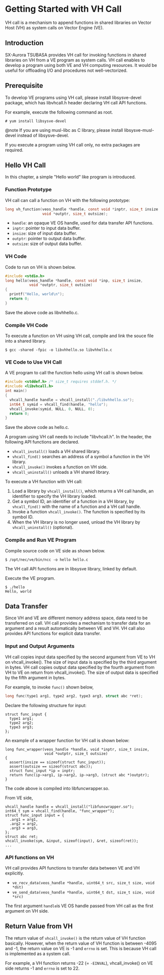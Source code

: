 # Getting Started with VH Call
VH call is a mechanism to append functions in shared libraries on Vector Host
(VH) as system calls on Vector Engine (VE).

## Introduction
SX-Aurora TSUBASA provides VH call for invoking functions in shared libraries
on VH from a VE program as system calls.
VH call enables to develop a program using both VE and VH computing resources.
It would be useful for offloading I/O and procedures not well-vectorized.

## Prerequisite
To develop VE programs using VH call, please install libsysve-devel package,
which has libvhcall.h header declaring VH call API functions.

For example, execute the following command as root.
~~~
# yum install libsysve-devel
~~~
@note If you are using musl-libc as C library, please install libsysve-musl-devel instead of libsysve-devel.

If you execute a program using VH call only, no extra packages are required.

## Hello VH Call
In this chapter, a simple "Hello world" like program is introduced.

### Function Prototype
VH call can call a function on VH with the following prototype:
~~~c
long vh_function(veos_handle *handle, const void *inptr, size_t insize,
                 void *outptr, size_t outsize);
~~~
 - `handle`: an opaque VE OS handle, used for data transfer API functions.
 - `inptr`: pointer to input data buffer.
 - `insize`: size of input data buffer.
 - `outptr`: pointer to output data buffer.
 - `outsize`: size of output data buffer.

### VH Code
Code to run on VH is shown below.

~~~c
#include <stdio.h>
long hello(veos_handle *handle, const void *inp, size_t insize,
           void *outptr, size_t outsize)
{
  printf("Hello, world\n");
  return 0;
}
~~~

Save the above code as libvhhello.c.

### Compile VH Code
To execute a function on VH using VH call, compile and link the souce file
into a shared library.

~~~
$ gcc -shared -fpic -o libvhhello.so libvhhello.c
~~~

### VE Code to Use VH Call
A VE program to call the function hello using VH call is shown below.

~~~c
#include <stddef.h> /* size_t requires stddef.h. */
#include <libvhcall.h>
int main()
{
  vhcall_handle handle = vhcall_install("./libvhhello.so");
  int64_t symid = vhcall_find(handle, "hello");
  vhcall_invoke(symid, NULL, 0, NULL, 0);
  return 0;
}
~~~

Save the above code as hello.c.

A program using VH call needs to include "libvhcall.h".
In the header, the following API functions are declared.
- `vhcall_install()` loads a VH shared library.
- `vhcall_find()` searches an address of a symbol a function in the VH library.
- `vhcall_invoke()` invokes a function on VH side.
- `vhcall_uninstall()` unloads a VH shared library.

To execute a VH function with VH call:
1. Load a library by `vhcall_install()`, which returns a VH call handle,
 an identifier to specify the VH library loaded.
2. Get a symbol ID, an identifier of a function in a VH library,
 by `vhcall_find()` with the name of a function and a VH call handle.
3. Invoke a function `vhcall_invoke()`. The function is specified by its
 symbol ID.
4. When the VH library is no longer used, unload the VH library by
 `vhcall_uninstall()` (optional).

### Compile and Run VE Program
Compile source code on VE side as shown below.

~~~
$ /opt/nec/ve/bin/ncc -o hello hello.c
~~~

The VH call API functions are in libsysve library, linked by default.

Execute the VE program.

~~~
$ ./hello
Hello, world
~~~

## Data Transfer
Since VH and VE are different memory address space,
data need to be transferred on call.
VH call provides a mechanism to transfer data for an argument and a result
automatically between VE and VH.
VH call also provides API functions for explicit data transfer.

### Input and Output Arguments
VH call copies input data specified by the second argument from VE to VH on
vhcall_invoke(). The size of input data is specified by the third argument
in bytes.
VH call copies output data specified by the fourth argument from VH to VE on
return from vhcall_invoke(). The size of output data is specified by the
fifth argument in bytes.

For example, to invoke `func()` shown below,
~~~c
long func(type1 arg1, type2 arg2, type3 arg3, struct abc *ret);
~~~

Declare the following structure for input:
~~~
struct func_input {
  type1 arg1;
  type2 arg2;
  type3 arg3;
};
~~~

An example of a wrapper function for VH call is shown below:

~~~
long func_wrapper(veos_handle *handle, void *inptr, size_t insize,
                  void *outptr, size_t outsize)
{
  assert(insize == sizeof(struct func_input));
  assert(outsize == sizeof(struct abc));
  struct func_input *ip = inptr;
  return func(ip->arg1, ip->arg2, ip->arg3, (struct abc *)outptr);
}
~~~

The code above is compiled into libfuncwrapper.so.

From VE side,
~~~
vhcall_handle handle = vhcall_install("libfuncwrapper.so");
int64_t sym = vhcall_find(handle, "func_wrapper");
struct func_input input = {
  .arg1 = arg1,
  .arg2 = arg2,
  .arg3 = arg3,
};
struct abc ret;
vhcall_invoke(sym, &input, sizeof(input), &ret, sizeof(ret));
...
~~~

### API functions on VH
VH call provides API functions to transfer data between VE and VH explicitly.

 - `ve_recv_data(veos_handle *handle, uint64_t src, size_t size, void *dst)`
 - `ve_send_data(veos_handle *handle, uint64_t dst, size_t size, void *src)`

The first argument `handle`is VE OS handle passed from VH call as the first
argument on VH side.

## Return Value from VH
The return value of `vhcall_invoke()` is the return value of VH function
basically. However, when the return value of VH function is
between -4095 and -1, the return value on VE is -1 and `errno` is set.
This is because VH call is implemented as a system call.

For example, a VH function returns -22 (= `-EINVAL`), vhcall_invoke()
on VE side returns -1 and `errno` is set to 22.
